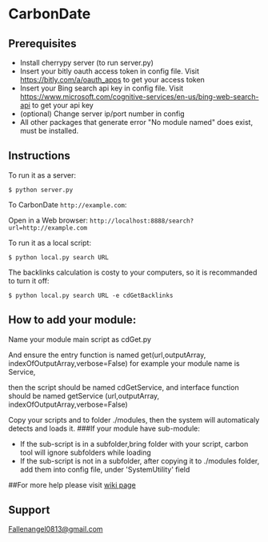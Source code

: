 # CarbonDate

## Prerequisites

* Install cherrypy server (to run server.py)
* Insert your bitly oauth access token in config file. Visit https://bitly.com/a/oauth_apps to get your access token
* Insert your Bing search api key in config file. Visit https://www.microsoft.com/cognitive-services/en-us/bing-web-search-api to get your api key
* (optional) Change server ip/port number in config
* All other packages that generate error "No module named" does exist, must be installed.

## Instructions

To run it as a server:

```
$ python server.py
```
To CarbonDate `http://example.com`:

Open in a Web browser: `http://localhost:8888/search?url=http://example.com`

To run it as a local script:

```
$ python local.py search URL
```

The backlinks calculation is costy to your computers, so it is recommanded to turn it off:

```
$ python local.py search URL -e cdGetBacklinks
```
## How to add your module:

Name your module main script as cdGet<Module name>.py

And ensure the entry function is named get<Module name>(url,outputArray, indexOfOutputArray,verbose=False)
for example your module name is Service, 

then the script should be named cdGetService, and interface function should be named getService (url,outputArray, indexOfOutputArray,verbose=False)



Copy your scripts and to folder ./modules, then the system will automaticaly detects and loads it.
###If your module have sub-module:

* If the sub-script is in a subfolder,bring folder with your script, carbon tool will ignore subfolders while loading
* If the sub-script is not in a subfolder, after copying it to ./modules folder, add them into config file, under 'SystemUtility' field

##For more help please visit [wiki page](https://github.com/DarkAngelZT/CarbonDate/wiki)

## Support

Fallenangel0813@gmail.com

